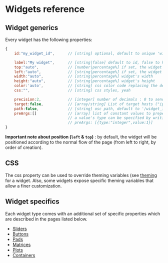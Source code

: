 # Widgets reference

## Widget generics

Every widget has the following properties:

```js
{
    id:"my_widget_id",      // [string] optional, default to unique 'widget_n'

    label:"My widget",      // [string|false] default to id, false to hide completely
    top:"auto",             // [number|percentage%] if set, the widget will have an absolute position
    left:"auto",            // [string|percentage%] if set, the widget will have an absolute position
    width:"auto",           // [string|percentage%] widget's width
    height:"auto",          // [string|percentage%] widget's height
    color:'auto',           // [string] css color code replacing the default accent color
    css:"",                 // [string] css styles, yeah

    precision:2,            // [integer] number of decimals : 0 to send integers
    target:false,           // [array/string] List of target hosts ("ip:port" pairs), separated by spaces
    path:false,             // [string] osc path, default to '/widget_id'
    preArgs:[]              // [array] list of constant values to prepend to the sent value(s)
                            // a value's type can be specified by writing it as an object:
                            // preArgs: [{type:"integer",value:1}]
}
```

**Important note about position (`left` & `top`)** : by default, the widget will be positioned according to the normal flow of the page (from left to right, by order of creation).

## CSS

The css property can be used to override theming variables (see [theming](theming.md) for a widget. Also, some widgets expose specific theming variables that allow a finer customization.

## Widget specifics

Each widget type comes with an additional set of specific properties which are described in the pages listed below.

- [Sliders](widgets/sliders.md)
- [Buttons](widgets/buttons.md)
- [Pads](widgets/pads.md)
- [Matrices](widgets/matrices.md)
- [Plots](widgets/plots.md)
- [Containers](widgets/containers.md)
